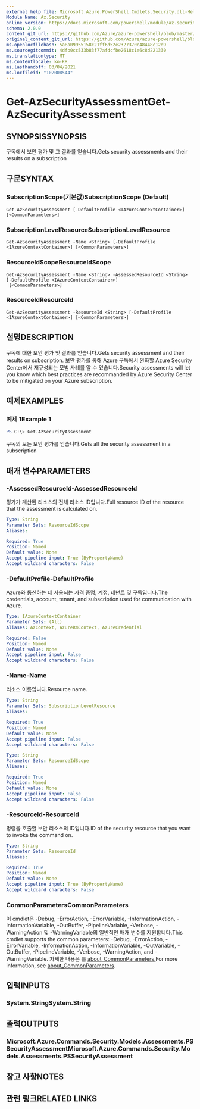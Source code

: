 ```yaml
---
external help file: Microsoft.Azure.PowerShell.Cmdlets.Security.dll-Help.xml
Module Name: Az.Security
online version: https://docs.microsoft.com/powershell/module/az.security/Get-AzSecurityAssessment
schema: 2.0.0
content_git_url: https://github.com/Azure/azure-powershell/blob/master/src/Security/Security/help/Get-AzSecurityAssessment.md
original_content_git_url: https://github.com/Azure/azure-powershell/blob/master/src/Security/Security/help/Get-AzSecurityAssessment.md
ms.openlocfilehash: 5a8a09955158c21ff6d52e2327370c48448c12d9
ms.sourcegitcommit: 4dfb0cc533b83f77afdcfbe2618c1e6c8d221330
ms.translationtype: MT
ms.contentlocale: ko-KR
ms.lasthandoff: 03/04/2021
ms.locfileid: "102008544"
---
```

# <span data-ttu-id="2358e-101">Get-AzSecurityAssessment</span><span class="sxs-lookup"><span data-stu-id="2358e-101">Get-AzSecurityAssessment</span></span>

## <span data-ttu-id="2358e-102">SYNOPSIS</span><span class="sxs-lookup"><span data-stu-id="2358e-102">SYNOPSIS</span></span>
<span data-ttu-id="2358e-103">구독에서 보안 평가 및 그 결과를 얻습니다.</span><span class="sxs-lookup"><span data-stu-id="2358e-103">Gets security assessments and their results on a subscription</span></span>

## <span data-ttu-id="2358e-104">구문</span><span class="sxs-lookup"><span data-stu-id="2358e-104">SYNTAX</span></span>

### <span data-ttu-id="2358e-105">SubscriptionScope(기본값)</span><span class="sxs-lookup"><span data-stu-id="2358e-105">SubscriptionScope (Default)</span></span>
```
Get-AzSecurityAssessment [-DefaultProfile <IAzureContextContainer>] [<CommonParameters>]
```

### <span data-ttu-id="2358e-106">SubscriptionLevelResource</span><span class="sxs-lookup"><span data-stu-id="2358e-106">SubscriptionLevelResource</span></span>
```
Get-AzSecurityAssessment -Name <String> [-DefaultProfile <IAzureContextContainer>] [<CommonParameters>]
```

### <span data-ttu-id="2358e-107">ResourceIdScope</span><span class="sxs-lookup"><span data-stu-id="2358e-107">ResourceIdScope</span></span>
```
Get-AzSecurityAssessment -Name <String> -AssessedResourceId <String> [-DefaultProfile <IAzureContextContainer>]
 [<CommonParameters>]
```

### <span data-ttu-id="2358e-108">ResourceId</span><span class="sxs-lookup"><span data-stu-id="2358e-108">ResourceId</span></span>
```
Get-AzSecurityAssessment -ResourceId <String> [-DefaultProfile <IAzureContextContainer>] [<CommonParameters>]
```

## <span data-ttu-id="2358e-109">설명</span><span class="sxs-lookup"><span data-stu-id="2358e-109">DESCRIPTION</span></span>
<span data-ttu-id="2358e-110">구독에 대한 보안 평가 및 결과를 얻습니다.</span><span class="sxs-lookup"><span data-stu-id="2358e-110">Gets security assessment and their results on subscription.</span></span> <span data-ttu-id="2358e-111">보안 평가를 통해 Azure 구독에서 완화할 Azure Security Center에서 재구성되는 모범 사례를 알 수 있습니다.</span><span class="sxs-lookup"><span data-stu-id="2358e-111">Security assessments will let you know which best practices are recommanded by Azure Security Center to be mitigated on your Azure subscription.</span></span>

## <span data-ttu-id="2358e-112">예제</span><span class="sxs-lookup"><span data-stu-id="2358e-112">EXAMPLES</span></span>

### <span data-ttu-id="2358e-113">예제 1</span><span class="sxs-lookup"><span data-stu-id="2358e-113">Example 1</span></span>
```powershell
PS C:\> Get-AzSecurityAssessment
```

<span data-ttu-id="2358e-114">구독의 모든 보안 평가를 얻습니다.</span><span class="sxs-lookup"><span data-stu-id="2358e-114">Gets all the security assessment in a subscription</span></span>

## <span data-ttu-id="2358e-115">매개 변수</span><span class="sxs-lookup"><span data-stu-id="2358e-115">PARAMETERS</span></span>

### <span data-ttu-id="2358e-116">-AssessedResourceId</span><span class="sxs-lookup"><span data-stu-id="2358e-116">-AssessedResourceId</span></span>
<span data-ttu-id="2358e-117">평가가 계산된 리소스의 전체 리소스 ID입니다.</span><span class="sxs-lookup"><span data-stu-id="2358e-117">Full resource ID of the resource that the assessment is calculated on.</span></span>

```yaml
Type: String
Parameter Sets: ResourceIdScope
Aliases:

Required: True
Position: Named
Default value: None
Accept pipeline input: True (ByPropertyName)
Accept wildcard characters: False
```

### <span data-ttu-id="2358e-118">-DefaultProfile</span><span class="sxs-lookup"><span data-stu-id="2358e-118">-DefaultProfile</span></span>
<span data-ttu-id="2358e-119">Azure와 통신하는 데 사용되는 자격 증명, 계정, 테넌트 및 구독입니다.</span><span class="sxs-lookup"><span data-stu-id="2358e-119">The credentials, account, tenant, and subscription used for communication with Azure.</span></span>

```yaml
Type: IAzureContextContainer
Parameter Sets: (All)
Aliases: AzContext, AzureRmContext, AzureCredential

Required: False
Position: Named
Default value: None
Accept pipeline input: False
Accept wildcard characters: False
```

### <span data-ttu-id="2358e-120">-Name</span><span class="sxs-lookup"><span data-stu-id="2358e-120">-Name</span></span>
<span data-ttu-id="2358e-121">리소스 이름입니다.</span><span class="sxs-lookup"><span data-stu-id="2358e-121">Resource name.</span></span>

```yaml
Type: String
Parameter Sets: SubscriptionLevelResource
Aliases:

Required: True
Position: Named
Default value: None
Accept pipeline input: False
Accept wildcard characters: False
```

```yaml
Type: String
Parameter Sets: ResourceIdScope
Aliases:

Required: True
Position: Named
Default value: None
Accept pipeline input: False
Accept wildcard characters: False
```

### <span data-ttu-id="2358e-122">-ResourceId</span><span class="sxs-lookup"><span data-stu-id="2358e-122">-ResourceId</span></span>
<span data-ttu-id="2358e-123">명령을 호출할 보안 리소스의 ID입니다.</span><span class="sxs-lookup"><span data-stu-id="2358e-123">ID of the security resource that you want to invoke the command on.</span></span>

```yaml
Type: String
Parameter Sets: ResourceId
Aliases:

Required: True
Position: Named
Default value: None
Accept pipeline input: True (ByPropertyName)
Accept wildcard characters: False
```

### <span data-ttu-id="2358e-124">CommonParameters</span><span class="sxs-lookup"><span data-stu-id="2358e-124">CommonParameters</span></span>
<span data-ttu-id="2358e-125">이 cmdlet은 -Debug, -ErrorAction, -ErrorVariable, -InformationAction, -InformationVariable, -OutBuffer, -PipelineVariable, -Verbose, -WarningAction 및 -WarningVariable의 일반적인 매개 변수를 지원합니다.</span><span class="sxs-lookup"><span data-stu-id="2358e-125">This cmdlet supports the common parameters: -Debug, -ErrorAction, -ErrorVariable, -InformationAction, -InformationVariable, -OutVariable, -OutBuffer, -PipelineVariable, -Verbose, -WarningAction, and -WarningVariable.</span></span> <span data-ttu-id="2358e-126">자세한 내용은 를 [about_CommonParameters.](http://go.microsoft.com/fwlink/?LinkID=113216)</span><span class="sxs-lookup"><span data-stu-id="2358e-126">For more information, see [about_CommonParameters](http://go.microsoft.com/fwlink/?LinkID=113216).</span></span>

## <span data-ttu-id="2358e-127">입력</span><span class="sxs-lookup"><span data-stu-id="2358e-127">INPUTS</span></span>

### <span data-ttu-id="2358e-128">System.String</span><span class="sxs-lookup"><span data-stu-id="2358e-128">System.String</span></span>

## <span data-ttu-id="2358e-129">출력</span><span class="sxs-lookup"><span data-stu-id="2358e-129">OUTPUTS</span></span>

### <span data-ttu-id="2358e-130">Microsoft.Azure.Commands.Security.Models.Assessments.PSSecurityAssessment</span><span class="sxs-lookup"><span data-stu-id="2358e-130">Microsoft.Azure.Commands.Security.Models.Assessments.PSSecurityAssessment</span></span>

## <span data-ttu-id="2358e-131">참고 사항</span><span class="sxs-lookup"><span data-stu-id="2358e-131">NOTES</span></span>

## <span data-ttu-id="2358e-132">관련 링크</span><span class="sxs-lookup"><span data-stu-id="2358e-132">RELATED LINKS</span></span>
